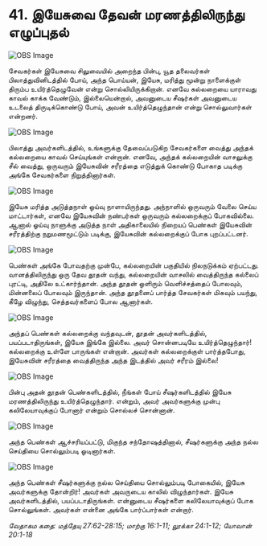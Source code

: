 # 41. இயேசுவை தேவன் மரணத்திலிருந்து எழுப்புதல்

![OBS Image](https://cdn.door43.org/obs/jpg/360px/obs-en-41-01.jpg)

சேவகர்கள் இயேசுவை சிலுவையில் அறைந்த பின்பு, யூத தலைவர்கள் பிலாத்துவினிடத்தில் போய், அந்த பொய்யன், இயேசு, மரித்து மூன்று நாளைக்குள் திரும்ப உயிர்த்தெழுவேன் என்று சொல்லியிருக்கிறான். எனவே கல்லறையை யாராவது காவல் காக்க வேண்டும், இல்லையென்றால், அவனுடைய சீஷர்கள் அவனுடைய உடலைத் திருடிக்கொண்டு போய், அவன் உயிர்த்தெழுந்தான் என்று சொல்லுவார்கள் என்றனர்.

![OBS Image](https://cdn.door43.org/obs/jpg/360px/obs-en-41-02.jpg)

பிலாத்து அவர்களிடத்தில், உங்களுக்கு தேவைப்படுகிற சேவகர்களை வைத்து அந்தக் கல்லறையை காவல் செய்யுங்கள் என்றான். எனவே, அந்தக் கல்லறையின் வாசலுக்கு சீல் வைத்து, ஒருவரும் இயேசுவின் சரீரத்தை எடுத்துக் கொண்டு போகாத படிக்கு அங்கே சேவகர்களை நிறுத்தினார்கள். 

![OBS Image](https://cdn.door43.org/obs/jpg/360px/obs-en-41-03.jpg)

இயேசு மரித்த அடுத்தநாள் ஓய்வு நாளாயிருந்தது. அந்நாளில் ஒருவரும் வேலை செய்ய மாட்டார்கள், எனவே இயேசுவின் நண்பர்கள் ஒருவரும் கல்லறைக்குப் போகவில்லை. ஆனால் ஓய்வு நாளுக்கு அடுத்த நாள் அதிகாலையில் நிறையப் பெண்கள் இயேசுவின் சரீரத்திற்கு நறுமணமூட்டும் படிக்கு, இயேசுவின் கல்லறைக்குப் போக புறப்பட்டனர். 

![OBS Image](https://cdn.door43.org/obs/jpg/360px/obs-en-41-04.jpg)

பெண்கள் அங்கே போவதற்கு முன்பே, கல்லறையின் பகுதியில் நிலநடுக்கம் ஏற்பட்டது. வானத்திலிருந்து ஒரு தேவ தூதன் வந்து, கல்லறையின் வாசலில் வைத்திருந்த கல்லைப் புரட்டி, அதிலே உட்கார்ந்தான். அந்த தூதன் ஒளிரும் வெளிச்சத்தைப் போலவும், மின்னலைப் போலவும் இருந்தான். அந்த தூதனைப் பார்த்த சேவகர்கள் மிகவும் பயந்து, கீழே விழுந்து, செத்தவர்களைப் போல  ஆனார்கள்.

![OBS Image](https://cdn.door43.org/obs/jpg/360px/obs-en-41-05.jpg)

அந்தப் பெண்கள் கல்லறைக்கு வந்தவுடன், தூதன் அவர்களிடத்தில், பயப்படாதிருங்கள், இயேசு இங்கே இல்லை. அவர் சொன்னபடியே உயிர்த்தெழுந்தார்! கல்லறைக்கு உள்ளே பாருங்கள் என்றான். அவர்கள் கல்லறைக்குள் பார்த்தபோது, இயேசுவின் சரீரத்தை வைத்திருந்த அந்த இடத்தில் அவர் சரீரம் இல்லை!

![OBS Image](https://cdn.door43.org/obs/jpg/360px/obs-en-41-06.jpg)

பின்பு அதன் தூதன் பெண்களிடத்தில், நீங்கள் போய் சீஷர்களிடத்தில் இயேசு மரணத்திலிருந்து உயிர்த்தெழுந்தார். என்றும், அவர் அவர்களுக்கு முன்பு கலிலேயாவுக்குப் போனார் என்றும் சொல்லச் சொன்னான்.

![OBS Image](https://cdn.door43.org/obs/jpg/360px/obs-en-41-07.jpg)

அந்த பெண்கள் ஆச்சரியப்பட்டு, மிகுந்த சந்தோஷத்தினால், சீஷர்களுக்கு அந்த நல்ல செய்தியை சொல்லும்படி ஓடினார்கள்.

![OBS Image](https://cdn.door43.org/obs/jpg/360px/obs-en-41-08.jpg)

அந்த பெண்கள் சீஷர்களுக்கு நல்ல செய்தியை சொல்லும்படி போகையில், இயேசு அவர்களுக்கு தோன்றிர்! அவர்கள் அவருடைய காலில் விழுந்தார்கள். இயேசு அவர்களிடத்தில், பயப்படாதிருங்கள். என்னுடைய சீஷர்களை கலிலேயாவுக்குப் போக சொல்லுங்கள். அவர்கள் என்னை அங்கே பார்ப்பார்கள் என்றார்.

_வேதாகம கதை: மத்தேயு 27:62-28:15; மாற்கு 16:1-11; லூக்கா 24:1-12; யோவான் 20:1-18_

